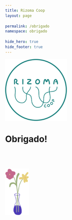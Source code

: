 ```yaml
---
title: Rizoma Coop
layout: page

permalink: /obrigado
namespace: obrigado

hide_hero: true
hide_footer: true
---
```


<div class="container is-max-desktop has-text-centered home">
  <a href="/"><img src="/img/logo-website.jpg" style="width:200px"></a>
  <h1 class="rizoma-green">Obrigado!</h1>
  <img src="/img/flowers.png" style="height: 150px; margin-top: 60px;">

</div>